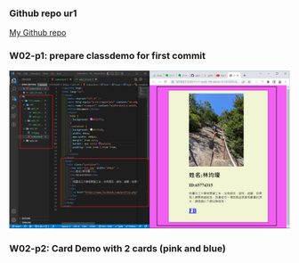 ### Github repo ur1

[My Github repo](https://github.com/abc6577/1111-sweb-1N-demo-211410591/tree/main/demo/md/w02_91)

### W02-p1: prepare classdemo for first commit

![](w02-p1.png)

### W02-p2: Card Demo with 2 cards (pink and blue)
